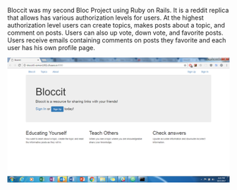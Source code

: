 Bloccit was my second Bloc Project using Ruby on Rails.  It is a reddit replica that allows has various authorization levels for users.  At the highest authorization level users can create topics, makes posts about a topic, and comment on posts.  Users can also up vote, down vote, and favorite posts.  Users receive emails containing comments on posts they favorite and each user has his own profile page.  

![](https://github.com/isimon1002/isimon1002.github.io/blob/master/img/Bloccit%20homepage.png)
